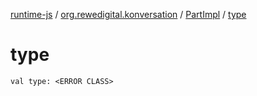 [runtime-js](../../index.md) / [org.rewedigital.konversation](../index.md) / [PartImpl](index.md) / [type](./type.md)

# type

`val type: <ERROR CLASS>`
